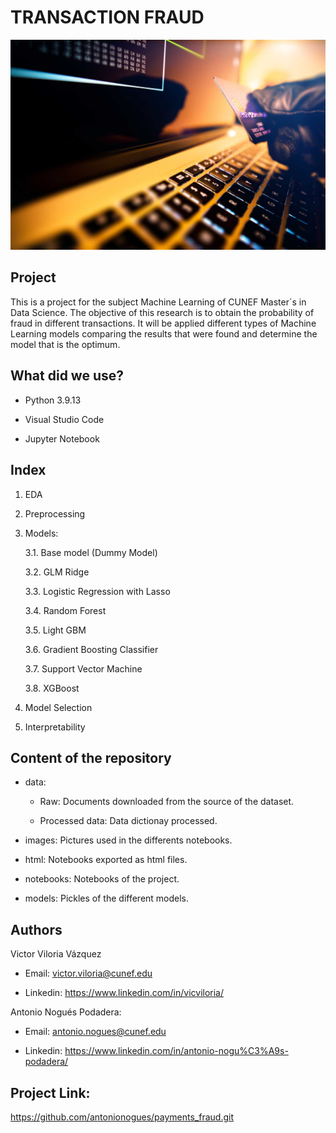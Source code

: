 # TRANSACTION FRAUD



<p align="center">

![imagen_readme.jpeg](./images/imagen_readme.jpeg)

</p>



## Project



This is a project for the subject Machine Learning of CUNEF Master´s in Data Science. The objective of this research is to obtain the probability of fraud in different transactions. It will be applied different types of Machine Learning models comparing the results that were found and determine the model that is the optimum.



## What did we use?



- Python 3.9.13

- Visual Studio Code

- Jupyter Notebook



## Index



1. EDA

1. Preprocessing 

2. Models:	

	3.1. Base model (Dummy Model)

	3.2. GLM Ridge

	3.3. Logistic Regression with Lasso

	3.4. Random Forest

	3.5. Light GBM

	3.6. Gradient Boosting Classifier

	3.7. Support Vector Machine

	3.8. XGBoost

3. Model Selection

4. Interpretability



## Content of the repository



- data:

	- Raw: Documents downloaded from the source of the dataset.

	- Processed data: Data dictionay processed.


- images: Pictures used in the differents notebooks.



- html: Notebooks exported as html files.



- notebooks: Notebooks of the project.



- models: Pickles of the different models. 



## Authors



Victor Viloria Vázquez 

- Email: victor.viloria@cunef.edu

- Linkedin: https://www.linkedin.com/in/vicviloria/





Antonio Nogués Podadera:

- Email: antonio.nogues@cunef.edu

- Linkedin: https://www.linkedin.com/in/antonio-nogu%C3%A9s-podadera/



## Project Link: 
https://github.com/antonionogues/payments_fraud.git















